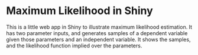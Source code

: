 Maximum Likelihood in Shiny
================

This is a little web app in Shiny to illustrate maximum likelihood
estimation. It has two parameter inputs, and generates samples of a
dependent variable given those parameters and an independent variable.
It shows the samples, and the likelihood function implied over the
parameters.
